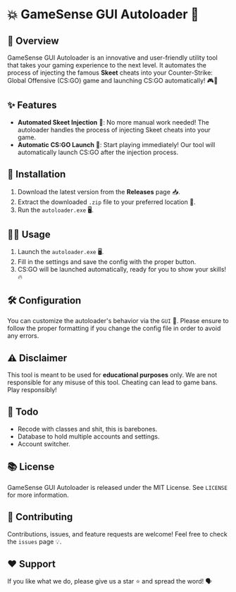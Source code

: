 # 💥 GameSense GUI Autoloader 🔫

## 🎯 Overview 

GameSense GUI Autoloader is an innovative and user-friendly utility tool that takes your gaming experience to the next level. It automates the process of injecting the famous **Skeet** cheats into your Counter-Strike: Global Offensive (CS:GO) game and launching CS:GO automatically! 🎮🚀

## ✨ Features 

- **Automated Skeet Injection** 💉: No more manual work needed! The autoloader handles the process of injecting Skeet cheats into your game.
- **Automatic CS:GO Launch** 🚀: Start playing immediately! Our tool will automatically launch CS:GO after the injection process.

## 💽 Installation

1. Download the latest version from the **Releases** page 📥.
2. Extract the downloaded `.zip` file to your preferred location 📂.
3. Run the `autoloader.exe` 🖥️.

## 🏃‍♂️ Usage

1. Launch the `autoloader.exe` 🖥️.
2. Fill in the settings and save the config with the proper button.
3. CS:GO will be launched automatically, ready for you to show your skills! 🔥

## 🛠️ Configuration 

You can customize the autoloader's behavior via the `GUI` 📝. Please ensure to follow the proper formatting if you change the config file in order to avoid any errors.

## ⚠️ Disclaimer 

This tool is meant to be used for **educational purposes** only. We are not responsible for any misuse of this tool. Cheating can lead to game bans. Play responsibly! 

## 📝 Todo

- Recode with classes and shit, this is barebones.
- Database to hold multiple accounts and settings.
- Account switcher.

## 📚 License 

GameSense GUI Autoloader is released under the MIT License. See `LICENSE` for more information.

## 🙌 Contributing 

Contributions, issues, and feature requests are welcome! Feel free to check the `issues` page 💡.

## ❤️ Support 

If you like what we do, please give us a star ⭐ and spread the word! 🗣️
